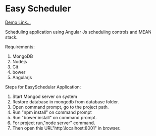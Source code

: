 <h1>Easy Scheduler</h1>

<a href="http://202.88.154.118:8001">Demo Link...</a>

Scheduling application using Angular Js scheduling controls and MEAN stack.

Requirements: 
 
1. MongoDB 
2. Nodejs 
3. Git 
4. bower 
5. Angularjs
 
Steps for EasySchedular Application: 
 
1. Start Mongod server on system 
2. Restore database in mongodb from database folder. 
3. Open command prompt, go to the project path. 
4. Run "npm install" on command prompt 
5. Run "bower install" on command prompt. 
6. For project run,"node server" command. 
7. Then open this URL"http:\\localhost:8001" in browser.